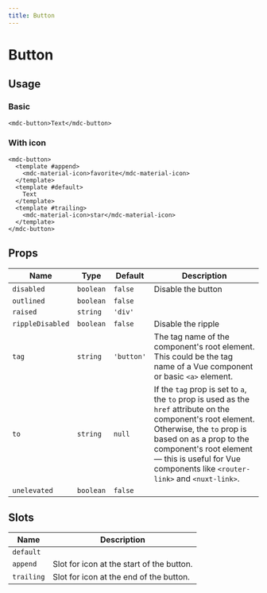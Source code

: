 ```yaml
---
title: Button
---
```


# Button

<v-button-demo1 />

## Usage

### Basic

```vue
<mdc-button>Text</mdc-button>
```

### With icon

```vue
<mdc-button>
  <template #append>
    <mdc-material-icon>favorite</mdc-material-icon>
  </template>
  <template #default>
    Text
  </template>
  <template #trailing>
    <mdc-material-icon>star</mdc-material-icon>
  </template>
</mdc-button>
```

## Props

| Name | Type | Default | Description |
| ---- | ---- | ------- | ----------- |
| `disabled` | `boolean` | `false` | Disable the button |
| `outlined` | `boolean` | `false` |
| `raised` | `string` | `'div'` | |
| `rippleDisabled` | `boolean` | `false` | Disable the ripple |
| `tag` | `string` | `'button'` | The tag name of the component's root element. This could be the tag name of a Vue component or basic `<a>` element. |
| `to` | `string` | `null` | If the `tag` prop is set to `a`, the `to` prop is used as the `href` attribute on the component's root element. Otherwise, the `to` prop is based on as a prop to the component's root element — this is useful for Vue components like `<router-link>` and `<nuxt-link>`. |
| `unelevated` | `boolean` | `false` | 

## Slots

| Name        | Description |
| ----------- | ------------|
| `default`   |             |
| `append`    | Slot for icon at the start of the button. |
| `trailing`  | Slot for icon at the end of the button. |
